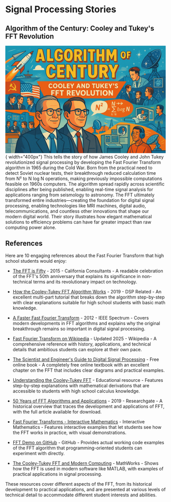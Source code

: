 # Signal Processing Stories

## Algorithm of the Century: Cooley and Tukey's FFT Revolution
![](./fft/cover.png) { width="400px"}
This tells the story of how James Cooley and John Tukey revolutionized signal processing by developing the Fast Fourier Transform algorithm in 1965 during the Cold War. Born from the practical need to detect Soviet nuclear tests, their breakthrough reduced calculation time from N² to N log N operations, making previously impossible computations feasible on 1960s computers. The algorithm spread rapidly across scientific disciplines after being published, enabling real-time signal analysis for applications ranging from seismology to astronomy. The FFT ultimately transformed entire industries—creating the foundation for digital signal processing, enabling technologies like MRI machines, digital audio, telecommunications, and countless other innovations that shape our modern digital world. Their story illustrates how elegant mathematical solutions to efficiency problems can have far greater impact than raw computing power alone.

[](./fft/index.md)

## References

Here are 10 engaging references about the Fast Fourier Transform that high school students would enjoy:

- [The FFT is Fifty](https://californiaconsultants.org/the-fft-is-fifty/) - 2015 - California Consultants - A readable celebration of the FFT's 50th anniversary that explains its significance in non-technical terms and its revolutionary impact on technology.

- [How the Cooley-Tukey FFT Algorithm Works](https://www.dsprelated.com/showarticle/1709.php) - 2019 - DSP Related - An excellent multi-part tutorial that breaks down the algorithm step-by-step with clear explanations suitable for high school students with basic math knowledge.

- [A Faster Fast Fourier Transform](https://spectrum.ieee.org/a-faster-fast-fourier-transform) - 2012 - IEEE Spectrum - Covers modern developments in FFT algorithms and explains why the original breakthrough remains so important in digital signal processing.

- [Fast Fourier Transform on Wikipedia](https://en.wikipedia.org/wiki/Fast_Fourier_transform) - Updated 2025 - Wikipedia - A comprehensive reference with history, applications, and technical details that ambitious students can explore at their own pace.

- [The Scientist and Engineer's Guide to Digital Signal Processing](https://www.dspguide.com/ch12.htm) - Free online book - A completely free online textbook with an excellent chapter on the FFT that includes clear diagrams and practical examples.

- [Understanding the Cooley-Tukey FFT](https://vanhunteradams.com/FFT/FFT.html) - Educational resource - Features step-by-step explanations with mathematical derivations that are accessible to students with high school calculus knowledge.

- [50 Years of FFT Algorithms and Applications](https://www.researchgate.net/publication/333029661_50_Years_of_FFT_Algorithms_and_Applications) - 2019 - Researchgate - A historical overview that traces the development and applications of FFT, with the full article available for download.

- [Fast Fourier Transforms - Interactive Mathematics](http://www.intmath.com/fourier-series/11-fast-fourier-transform-fft.php) - Interactive Mathematics - Features interactive examples that let students see how the FFT works in practice, with visual demonstrations.

- [FFT Demo on GitHub](https://github.com/bubnicbf/Fast-Fourier-Transform-using-Cooley-Tukey-algorithm) - GitHub - Provides actual working code examples of the FFT algorithm that programming-oriented students can experiment with directly.

- [The Cooley-Tukey FFT and Modern Computing](https://www.mathworks.com/help/signal/ug/fast-fourier-transform-fft.html) - MathWorks - Shows how the FFT is used in modern software like MATLAB, with examples of practical applications in signal processing.

These resources cover different aspects of the FFT, from its historical development to practical applications, and are presented at various levels of technical detail to accommodate different student interests and abilities.